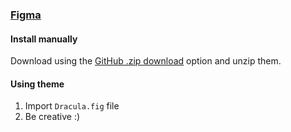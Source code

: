### [Figma](https://www.figma.com)

#### Install manually

Download using the [GitHub .zip download](https://github.com/dracula/figma/archive/master.zip) option and unzip them.

#### Using theme

1. Import `Dracula.fig` file
2. Be creative :)